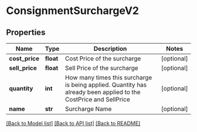 # ConsignmentSurchargeV2

## Properties
Name | Type | Description | Notes
------------ | ------------- | ------------- | -------------
**cost_price** | **float** | Cost Price of the surcharge | [optional] 
**sell_price** | **float** | Sell Price of the surcharge | [optional] 
**quantity** | **int** | How many times this surcharge is being applied. Quantity has already been applied to the CostPrice and SellPrice | [optional] 
**name** | **str** | Surcharge Name | [optional] 

[[Back to Model list]](../README.md#documentation-for-models) [[Back to API list]](../README.md#documentation-for-api-endpoints) [[Back to README]](../README.md)

